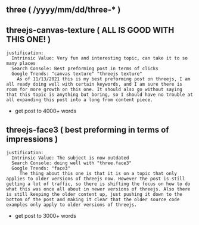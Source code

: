<!--###### ########## ########## #######-->
## three ( /yyyy/mm/dd/three-* )
<!--###### ########## ########## #######-->

## threejs-canvas-texture ( ALL IS GOOD WITH THIS ONE! )
    justification: 
      Intrinsic Value: Very fun and interesting topic, can take it to so many places
      Search Console: Best preforming post in terms of clicks
      Google Trends: "canvas texture" "threejs texture"
        As of 11/13/2021 this is my best preforming post on threejs, I am all ready doing well with certain keywords, and I am sure there is room for more growth on this one. It should also go without saying that this topic is anything but boring, so I should have no trouble at all expanding this post into a long from content piece.
* get post to 4000+ words

## threejs-face3 ( best preforming in terms of impressions )
    justification: 
      Intrinsic Value: The subject is now outdated
      Search Console: doing well with "three.face3"
      Google Trends: "face3"
         The thing about this one is that it is on a topic that only applies to older versions of threejs now. However the post is still getting a lot of traffic, so there is shifting the focus on how to do what this was once all about in newer versions of threejs. Also there is still keeping the older content up, just pushing it down to the bottom of the post and making it clear that the older source code examples only apply to older versions of threejs.
* get post to 3000+ words